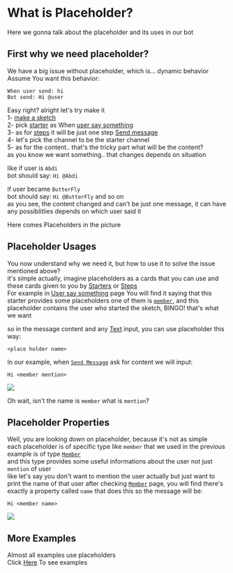 # What is Placeholder?
Here we gonna talk about the placeholder and its uses in our bot

## First why we need placeholder?
We have a big issue without placeholder, which is... dynamic behavior\
Assume You want this behavior:
```
When user send: hi
Bot send: Hi @user
```
Easy right? alright let's try make it\
1- [make a sketch](../tutorials/create.md)\
2- pick [starter](../starters/) as When [user say something](../starters/userText.md)\
3- as for [steps](../steps/) it will be just one step [Send message](../steps/sendmessage)\
4- let's pick the channel to be the starter channel\
5- as for the content.. that's the tricky part
what will be the content?\
as you know we want something.. that changes depends on situation

like if user is `Abdi`\
bot should say: `Hi @Abdi`

if user became `ButterFly`\
bot should say: `Hi @ButterFly`
and so on\
as you see, the content changed and can't be just one message, it can have any possiblitlies depends on which user said it


Here comes Placeholders in the picture

## Placeholder Usages
You now understand why we need it, but how to use it to solve the issue mentioned above?\
it's simple actually, imagine placeholders as a cards that you can use
and these cards given to you by [Starters](../starters/) or [Steps](../steps/)\
For example in [User say something](../starters/userText.md) page
You will find it saying that this starter provides some placeholders
one of them is [`member`](../starters/userText.md#placeholders), and this placeholder contains the user who started the sketch, BINGO! that's what we want 

so in the message content and any [Text](../inputs/text.md) input, you can use placeholder this way:
```
<place holder name>
```
In our example, when [`Send Message`](../steps/sendmessage.md) ask for content we will input:
```
Hi <member mention>
```
![](https://i.imgur.com/dB8iHRi.gif)

Oh wait, isn't the name is `member` what is `mention`?

## Placeholder Properties
Well, you are looking down on placeholder, because it's not as simple\
each placeholder is of specific type like `member` that we used in the previous example is of type [`Member`](../placeholders/member.md)\
and this type provides some useful informations about the user not just `mention` of user\
like let's say you don't want to mention the user actually but just want to print the name of that user
after checking [`Member`](../placeholders/member.md) page, you will find there's exactly a property called `name` that does this so the message will be:
```
Hi <member name>
```
![](https://i.imgur.com/4GXfMnz.gif)

## More Examples
Almost all examples use placeholders\
Click [Here](../examples/) To see examples